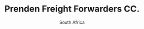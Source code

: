 ---
title: Prenden Freight Forwarders CC.
subtitle: South Africa
layout: default
img: 1.jpg
start: 1994
end: 1997
description: A Freight Forwarding and Logistics Company servicing the shipping fraternity in South Africa  and over border to Zimbabwe.

---